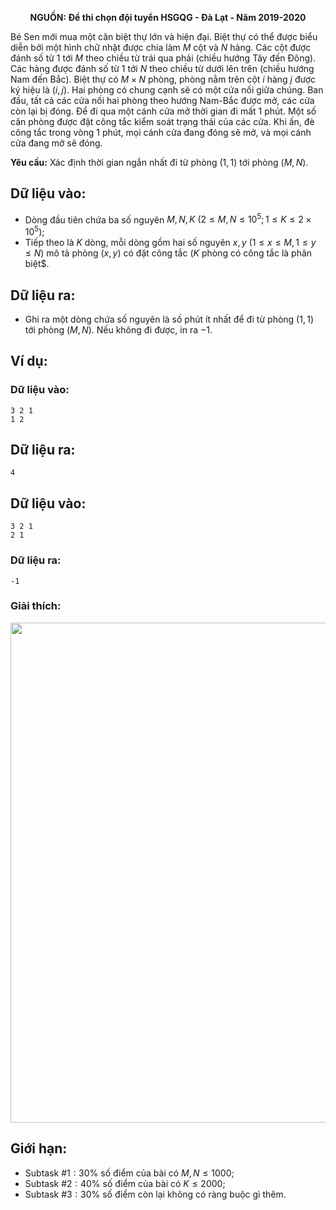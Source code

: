 **<center>NGUỒN: Đề thi chọn đội tuyển HSGQG - Đà Lạt - Năm 2019-2020</center>**

Bé Sen mới mua một căn biệt thự lớn và hiện đại. Biệt thự có thể được biểu diễn bởi một hình chữ nhật được chia làm $M$ cột và $N$ hàng. Các cột được đánh số từ $1$ tới $M$ theo chiều từ trái qua phải (chiều hướng Tây đến Đông). Các hàng được đánh số từ $1$ tới $N$ theo chiều từ dưới lên trên (chiều hướng Nam đến Bắc). Biệt thự có $M×N$ phòng, phòng nằm trên cột $i$ hàng $j$ được ký hiệu là $(i, j)$. Hai phòng có chung cạnh sẽ có một cửa nối giữa chúng. Ban đầu, tất cả các cửa nối hai phòng theo hướng Nam-Bắc được mở, các cửa còn lại bị đóng. Để đi qua một cánh cửa mở thời gian đi mất $1$ phút. Một số căn phòng được đặt công tắc kiểm soát trạng thái của các cửa. Khi ấn, đè công tắc trong vòng $1$ phút, mọi cánh cửa đang đóng sẽ mở, và mọi cánh cửa đang mở sẽ đóng.

**Yêu cầu:** Xác định thời gian ngắn nhất đi từ phòng $(1, 1)$ tới phòng $(M, N)$.

## Dữ liệu vào:
- Dòng đầu tiên chứa ba số nguyên $M, N, K\ (2 ≤ M, N ≤ 10^5; 1≤ K ≤ 2×10^5)$;
- Tiếp theo là $K$ dòng, mỗi dòng gồm hai số nguyên $x, y\ (1≤ x ≤ M, 1 ≤ y ≤ N)$ mô tả phòng $(x, y)$ có đặt công tắc ($K$ phòng có công tắc là phân biệt$.

## Dữ liệu ra:
- Ghi ra một dòng chứa số nguyên là số phút ít nhất để đi từ phòng $(1, 1)$ tới phòng $(M, N)$. Nếu không đi được, in ra $-1$.

## Ví dụ:
### Dữ liệu vào:
```
3 2 1
1 2
```

## Dữ liệu ra:
```
4
```

## Dữ liệu vào:
```
3 2 1
2 1
```

### Dữ liệu ra:
```
-1
```

### Giải thích:
<center><img src="/images/problems/1379/MANSION.jpg" width="800px" /></center>

## Giới hạn:
- Subtask $\#1: 30\%$ số điểm của bài có $M, N ≤ 1000$;
- Subtask $\#2: 40\%$ số điểm của bài có $K ≤ 2000$;
- Subtask $\#3: 30\%$ số điểm còn lại không có ràng buộc gì thêm.